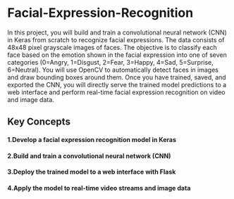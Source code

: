 # Facial-Expression-Recognition

In this project, you will build and train a convolutional neural network (CNN) in Keras from scratch to recognize facial expressions. The data consists of 48x48 pixel grayscale images of faces. The objective is to classify each face based on the emotion shown in the facial expression into one of seven categories (0=Angry, 1=Disgust, 2=Fear, 3=Happy, 4=Sad, 5=Surprise, 6=Neutral). You will use OpenCV to automatically detect faces in images and draw bounding boxes around them. Once you have trained, saved, and exported the CNN, you will directly serve the trained model predictions to a web interface and perform real-time facial expression recognition on video and image data.

 ## Key Concepts
#### 1.Develop a facial expression recognition model in Keras
#### 2.Build and train a convolutional neural network (CNN)
#### 3.Deploy the trained model to a web interface with Flask
#### 4.Apply the model to real-time video streams and image data
